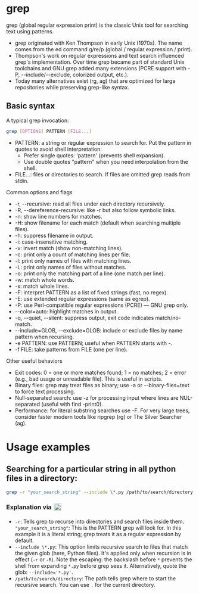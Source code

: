 # grep 

grep (global regular expression print) is the classic Unix tool for searching text using patterns.

  - grep originated with Ken Thompson in early Unix (1970s). The name comes from the ed command g/re/p (global / regular expression / print).
  - Thompson's work on regular expressions and text search influenced grep's implementation. Over time grep became part of standard Unix toolchains and GNU grep added many extensions (PCRE support with -P, --include/--exclude, colorized output, etc.).
  - Today many alternatives exist (rg, ag) that are optimized for large repositories while preserving grep-like syntax.


## Basic syntax

A typical grep invocation:

```bash
grep [OPTIONS] PATTERN [FILE...]
```

- PATTERN: a string or regular expression to search for. Put the pattern in quotes to avoid shell interpretation:
  - Prefer single quotes: 'pattern' (prevents shell expansion).
  - Use double quotes "pattern" when you need interpolation from the shell.
- FILE...: files or directories to search. If files are omitted grep reads from stdin.

Common options and flags
- -r, --recursive: read all files under each directory recursively.
- -R, --dereference-recursive: like -r but also follow symbolic links.
- -n: show line numbers for matches.
- -H: show filename for each match (default when searching multiple files).
- -h: suppress filename in output.
- -i: case-insensitive matching.
- -v: invert match (show non-matching lines).
- -c: print only a count of matching lines per file.
- -l: print only names of files with matching lines.
- -L: print only names of files without matches.
- -o: print only the matching part of a line (one match per line).
- -w: match whole words.
- -x: match whole lines.
- -F: interpret PATTERN as a list of fixed strings (fast, no regex).
- -E: use extended regular expressions (same as egrep).
- -P: use Perl-compatible regular expressions (PCRE) — GNU grep only.
- --color=auto: highlight matches in output.
- -q, --quiet, --silent: suppress output, exit code indicates match/no-match.
- --include=GLOB, --exclude=GLOB: include or exclude files by name pattern when recursing.
- -e PATTERN: use PATTERN; useful when PATTERN starts with -.
- -f FILE: take patterns from FILE (one per line).

Other useful behaviors
- Exit codes: 0 = one or more matches found; 1 = no matches; 2 = error (e.g., bad usage or unreadable file). This is useful in scripts.
- Binary files: grep may treat files as binary; use -a or --binary-files=text to force text processing.
- Null-separated search: use -z for processing input where lines are NUL-separated (useful with find -print0).
- Performance: for literal substring searches use -F. For very large trees, consider faster modern tools like ripgrep (rg) or The Silver Searcher (ag).


# Usage examples

## Searching for a particular string in all python files in a directory:

```bash
grep -r "your_search_string" --include \*.py /path/to/search/directory
```

### Explanation via <img src="https://upload.wikimedia.org/wikipedia/commons/8/8a/GitHub_Copilot_logo.svg" class="lo    go" alt="GitHub Copilot" style="vertical-align: middle; margin: 0 3px 3px 3px; height: 20px;"/>

  - `-r`: Tells grep to recurse into directories and search files inside them.  
`"your_search_string"`: This is the PATTERN grep will look for. In this example it is a literal string; grep treats it as a regular expression by default.
  - `--include \*.py`: This option limits recursive search to files that match the given glob (here, Python files). It's applied only when recursion is in effect (`-r` or `-R`). Note the escaping: the backslash before `*` prevents the shell from expanding `*.py` before grep sees it. Alternatively, quote the glob: `--include='*.py'`.
  - `/path/to/search/directory`: The path tells grep where to start the recursive search. You can use `.` for the current directory.
